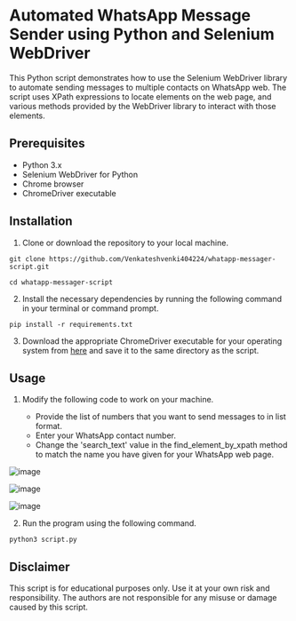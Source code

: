 # Automated WhatsApp Message Sender using Python and Selenium WebDriver
This Python script demonstrates how to use the Selenium WebDriver library to automate sending messages to multiple contacts on WhatsApp web. The script uses XPath expressions to locate elements on the web page, and various methods provided by the WebDriver library to interact with those elements.

## Prerequisites
- Python 3.x
- Selenium WebDriver for Python
- Chrome browser
- ChromeDriver executable

## Installation

1. Clone or download the repository to your local machine.

```
git clone https://github.com/Venkateshvenki404224/whatapp-messager-script.git
```
```
cd whatapp-messager-script
```
2. Install the necessary dependencies by running the following command in your terminal or command prompt.

```
pip install -r requirements.txt
```
3. Download the appropriate ChromeDriver executable for your operating system from [here](https://chromedriver.chromium.org/downloads) and save it to the same directory as the script.

## Usage 
1. Modify the following code to work on your machine.

   - Provide the list of numbers that you want to send messages to in list format.
   - Enter your WhatsApp contact number.
   - Change the 'search_text' value in the find_element_by_xpath method to match the name you have given for your WhatsApp web page.

![image](https://user-images.githubusercontent.com/75518037/236820332-3b619eab-9196-4708-a01a-eb12d02179bd.png)

![image](https://user-images.githubusercontent.com/75518037/236818407-775361ec-4398-4a15-9a94-2b5195369fec.png)

![image](https://user-images.githubusercontent.com/75518037/236818159-05a457e5-e2ef-4d8a-9012-debb7ba2b5bc.png)

2. Run the program using the following command.
```
python3 script.py
```
 ## Disclaimer
 This script is for educational purposes only. Use it at your own risk and responsibility. The authors are not responsible for any misuse or damage caused by this script.
